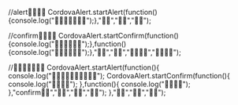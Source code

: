 //alert
CordovaAlert.startAlert(function(){console.log("");},"","","");


//confirm
CordovaAlert.startConfirm(function(){console.log("");},function(){console.log("");},"","","","");


//
CordovaAlert.startAlert(function(){
     console.log("");
     CordovaAlert.startConfirm(function(){
        console.log("");
     },function(){
        console.log("");
     },"confirm","","","");
},"","","");

